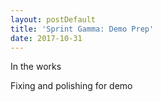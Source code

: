 ```yaml
---
layout: postDefault
title: 'Sprint Gamma: Demo Prep'
date: 2017-10-31
---
```


In the works

<!--excerpt-->

Fixing and polishing for demo
